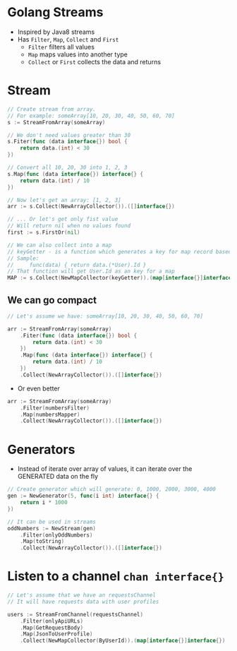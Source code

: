 # Golang Streams

* Inspired by Java8 streams
* Has `Filter`, `Map`, `Collect` and `First`
    * `Filter` filters all values
    * `Map` maps values into another type
    * `Collect` or `First` collects the data and returns

# Stream
```go
// Create stream from array.
// For example: someArray[10, 20, 30, 40, 50, 60, 70]
s := StreamFromArray(someArray)

// We don't need values greater than 30
s.Fiter(func (data interface{}) bool {
    return data.(int) < 30
})

// Convert all 10, 20, 30 into 1, 2, 3
s.Map(func (data interface{}) interface{} {
    return data.(int) / 10
})

// Now let's get an array: [1, 2, 3]
arr := s.Collect(NewArrayCollector()).([]interface{})

// ... Or let's get only fist value
// Will return nil when no values found
first := s.FirstOr(nil)

// We can also collect into a map
// keyGetter - is a function which generates a key for map record based on each value in a stream
// Sample:
//     func(data) { return data.(*User).Id }
// That function will get User.Id as an key for a map
MAP := s.Collect(NewMapCollector(keyGetter)).(map[interface{}]interface{})
```

## We can go compact

```go
// Let's assume we have: someArray[10, 20, 30, 40, 50, 60, 70]

arr := StreamFromArray(someArray)
    .Fiter(func (data interface{}) bool {
        return data.(int) < 30
    })
    .Map(func (data interface{}) interface{} {
        return data.(int) / 10
    })
    .Collect(NewArrayCollector()).([]interface{})
```
* Or even better
```go
arr := StreamFromArray(someArray)
    .Filter(numbersFilter)
    .Map(numbersMapper)
    .Collect(NewArrayCollector()).([]interface{})
```

# Generators
* Instead of iterate over array of values, it can iterate over the GENERATED data on the fly
```go
// Create generator which will generate: 0, 1000, 2000, 3000, 4000
gen := NewGenerator(5, func(i int) interface{} {
    return i * 1000
})

// It can be used in streams
oddNumbers := NewStream(gen)
    .Filter(onlyOddNumbers)
    .Map(toString)
    .Collect(NewArrayCollector()).([]interface{})
```

# Listen to a channel `chan interface{}`
```go
// Let's assume that we have an requestsChannel
// It will have requests data with user profiles

users := StreamFromChannel(requestsChannel)
    .Filter(onlyApiURLs)
    .Map(GetRequestBody)
    .Map(JsonToUserProfile)
    .Collect(NewMapCollector(ByUserId)).(map[interface{}]interface{})
```